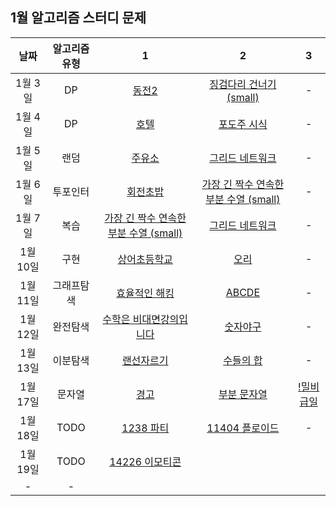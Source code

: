 ## 1월 알고리즘 스터디 문제

|   날짜   | 알고리즘 유형 |                                       1                                        |                                       2                                        |                          3                          |
| :------: | :-----------: | :----------------------------------------------------------------------------: | :----------------------------------------------------------------------------: | :-------------------------------------------------: |
| 1월 3일  |      DP       |                 [동전2](https://www.acmicpc.net/problem/2294)                  |        [징검다리 건너기 (small)](https://www.acmicpc.net/problem/22869)        |                          -                          |
| 1월 4일  |      DP       |                  [호텔](https://www.acmicpc.net/problem/1106)                  |              [포도주 시식](https://www.acmicpc.net/problem/2156)               |                          -                          |
| 1월 5일  |     랜덤      |                [주유소](https://www.acmicpc.net/problem/13305)                 |            [그리드 네트워크](https://www.acmicpc.net/problem/18769)            |                          -                          |
| 1월 6일  |   투포인터    |               [회전초밥](https://www.acmicpc.net/problem/15691)                | [가장 긴 짝수 연속한 부분 수열 (small)](https://www.acmicpc.net/problem/15691) |                          -                          |
| 1월 7일  |     복습      | [가장 긴 짝수 연속한 부분 수열 (small)](https://www.acmicpc.net/problem/15691) |            [그리드 네트워크](https://www.acmicpc.net/problem/18769)            |                          -                          |
| 1월 10일 |     구현      |             [상어초등학교](https://www.acmicpc.net/problem/21608)              |                 [오리](https://www.acmicpc.net/problem/12933)                  |                          -                          |
| 1월 11일 |  그래프탐색   |             [효율적인 해킹](https://www.acmicpc.net/problem/1325)              |                 [ABCDE](https://www.acmicpc.net/problem/13023)                 |                          -                          |
| 1월 12일 |   완전탐색    |        [수학은 비대면강의입니다](https://www.acmicpc.net/problem/19532)        |                [숫자야구](https://www.acmicpc.net/problem/2503)                |                          -                          |
| 1월 13일 |   이분탐색    |               [랜선자르기](https://www.acmicpc.net/problem/1654)               |               [수들의 합](https://www.acmicpc.net/problem/1789)                |                          -                          |
| 1월 17일 |    문자열     |                  [경고](https://www.acmicpc.net/problem/3029)                  |              [부분 문자열](https://www.acmicpc.net/problem/6550)               | [!밀비 급일](https://www.acmicpc.net/problem/11365) |
| 1월 18일 |     TODO      |               [1238 파티](https://www.acmicpc.net/problem/1238)                |            [11404 플로이드](https://www.acmicpc.net/problem/11404)             |                          -                          |
| 1월 19일 |     TODO      |            [14226 이모티콘](https://www.acmicpc.net/problem/14226)             |
|    -     |       -       |
